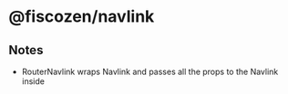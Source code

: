 # @fiscozen/navlink

## Notes
- RouterNavlink wraps Navlink and passes all the props to the Navlink inside